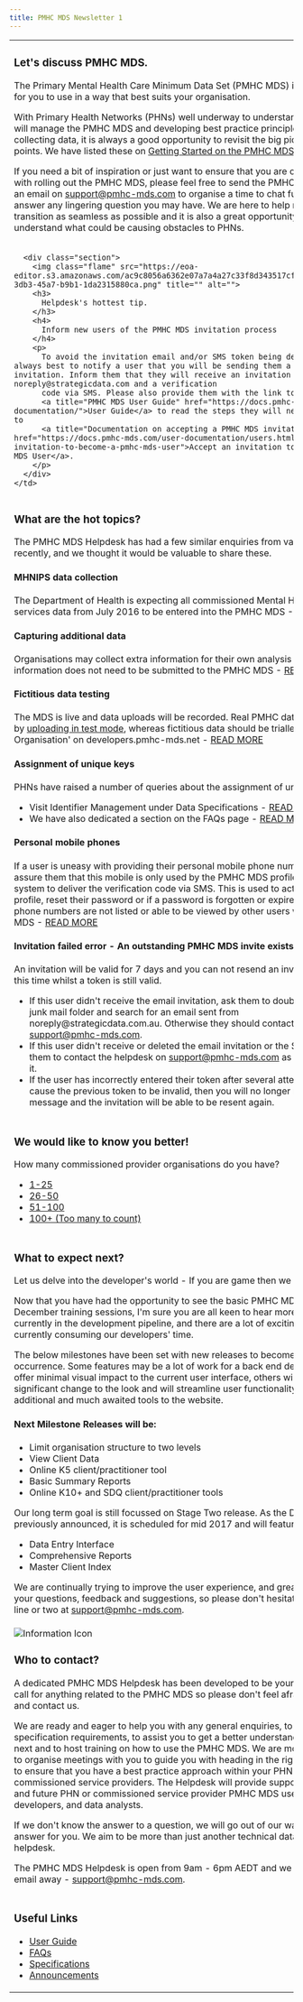```yaml
---
title: PMHC MDS Newsletter 1
---
```

<table role="presentation">
  <tr>
    <td>
      <h3>Let's discuss PMHC MDS.</h3>
      <p class="large">
        The Primary Mental Health Care Minimum Data Set (PMHC MDS) is live and ready for you to use in a way that best suits your organisation.
      </p>
      <p>
        With Primary Health Networks (PHNs) well underway to understanding how they will manage the PMHC MDS and developing best practice principles around collecting data, it is always a good opportunity to revisit the big picture discussion points. We have
        listed these on
        <a href="https://www.pmhc-mds.com/getstarted/" title="How to get started on the PMHC MDS">Getting Started on the PMHC MDS</a>.
      </p>
      <p>
        If you need a bit of inspiration or just want to ensure that you are on the right track with rolling out the PMHC MDS, please feel free to send the PMHC MDS Helpdesk an email on
        <a title="PMHC Support email" href="mailto:support@pmhc-mds.com">support@pmhc-mds.com</a> to organise a time to chat further with us to answer any lingering question you may have. We are here to help make this transition
        as seamless as possible and it is also a great opportunity for us to understand what could be causing obstacles to PHNs.
      </p>
    </td>
  </tr>
  <tr>
    <td>
      <img class="divider" src="https://eoa-editor.s3.amazonaws.com/ac9c8056a6362e07a7a4a27c33f8d343517cf25b%2F8aad9974-923c-4090-9a73-76e146c3c043.png" title="" alt="" />

      <div class="section">
        <img class="flame" src="https://eoa-editor.s3.amazonaws.com/ac9c8056a6362e07a7a4a27c33f8d343517cf25b%2F5431bccf-3db3-45a7-b9b1-1da2315880ca.png" title="" alt="">
        <h3>
          Helpdesk's hottest tip.
        </h3>
        <h4>
          Inform new users of the PMHC MDS invitation process
        </h4>
        <p>
          To avoid the invitation email and/or SMS token being deleted, it is always best to notify a user that you will be sending them a PMHC MDS invitation. Inform them that they will receive an invitation by email from noreply@strategicdata.com and a verification
          code via SMS. Please also provide them with the link to the online
          <a title="PMHC MDS User Guide" href="https://docs.pmhc-mds.com/user-documentation/">User Guide</a> to read the steps they will need to complete to
          <a title="Documentation on accepting a PMHC MDS invitation" href="https://docs.pmhc-mds.com/user-documentation/users.html#accepting-an-invitation-to-become-a-pmhc-mds-user">Accept an invitation to become a PMHC MDS User</a>.
        </p>
      </div>
    </td>
  </tr>
  <tr>
    <td>
      <img class="divider" src="https://eoa-editor.s3.amazonaws.com/ac9c8056a6362e07a7a4a27c33f8d343517cf25b%2F8aad9974-923c-4090-9a73-76e146c3c043.png" title="" alt="" />
      <h3>What are the hot topics?</h3>
      <p class="large">
        The PMHC MDS Helpdesk has had a few similar enquiries from various PHNs recently, and we thought it would be valuable to share these.
      </p>
      <h4>MHNIPS data collection</h4>
      <p>
        The Department of Health is expecting all commissioned Mental Health Nursing services data from July 2016 to be entered into the PMHC MDS -
        <a title="Documentation about collecting MHNIPs data" href="https://docs.pmhc-mds.com/faqs/concepts-processes/outcome-measures.html#mhnip-outcome-measures">READ MORE</a>
      </p>
      <h4>Capturing additional data</h4>
      <p>
        Organisations may collect extra information for their own analysis however this information does not need to be submitted to the PMHC MDS -
        <a title="Documentation about collecting extra data in the PMHC MDS" href="https://docs.pmhc-mds.com/faqs/system/additional-data.html#capturing-additional-data">READ MORE</a>
      </p>
      <h4>Fictitious data testing</h4>
      <p>
        The MDS is live and data uploads will be recorded. Real PMHC data can be trialled by
        <a title="Documentation about uploading a file to the PMHC MDS in test mode" href="https://docs.pmhc-mds.com/user-documentation/upload.html#uploading-a-file-in-test-mode">uploading in test mode</a>, whereas fictitious
        data should be trialled with a 'Test Organisation' on developers.pmhc-mds.net -
        <a title="Documentation about Developers PMHC MDS instance" href="https://www.pmhc-mds.com/communications/#/2017/02/17/Separate-PMHC-MDS-now-available-for-software-developers-to-test-upload-files/">READ MORE</a>
      </p>
      <h4>Assignment of unique keys</h4>
      <p>
        PHNs have raised a number of queries about the assignment of unique keys.
      </p>
      <ul>
        <li>Visit Identifier Management under Data Specifications -
          <a title="Information about identifier management" href="https://docs.pmhc-mds.com/data-specification/identifier-management.html">READ MORE</a>
        </li>
        <li>We have also dedicated a section on the FAQs page -
          <a title="Information about identifier management" href="https://docs.pmhc-mds.com/faqs/concepts-processes/identifiers.html">READ MORE</a>
        </li>
      </ul>
      <h4>Personal mobile phones</h4>
      <p>
        If a user is uneasy with providing their personal mobile phone number, please assure them that this mobile is only used by the PMHC MDS profile management system to deliver the verification code via SMS. This is used to activate their profile, reset their
        password or if a password is forgotten or expires. Users' mobile phone numbers are not listed or able to be viewed by other users within the PMHC MDS -
        <a title="Information about updating your details" href="https://docs.pmhc-mds.com/user-documentation/home.html#updating-your-details">READ MORE</a>
      </p>
      <h4>Invitation failed error - An outstanding PMHC MDS invite exists</h4>
      <p>
        An invitation will be valid for 7 days and you can not resend an invitation within this time whilst a token is still valid.
      </p>
      <ul>
        <li>If this user didn't receive the email invitation, ask them to double check their junk mail folder and search for an email sent from noreply@strategicdata.com.au. Otherwise they should contact the helpdesk on
          <a title="PMHC MDS Support email" href="mailto:support@pmhc-mds.com">support@pmhc-mds.com</a>.
        </li>
        <li>If this user didn't receive or deleted the email invitation or the SMS token, ask them to contact the helpdesk on
          <a title="PMHC MDS Support email" href="mailto:support@pmhc-mds.com">support@pmhc-mds.com</a> as we can reissue it.
        </li>
        <li>If the user has incorrectly entered their token after several attempts, this will cause the previous token to be invalid, then you will no longer receive this message and the invitation will be able to be resent
          again.</li>
      </ul>
    </td>
  </tr>
  <tr>
    <td>
      <img class="divider" src="https://eoa-editor.s3.amazonaws.com/ac9c8056a6362e07a7a4a27c33f8d343517cf25b%2F8aad9974-923c-4090-9a73-76e146c3c043.png" title="" alt="" />
      <div class="section">
        <h3>We would like to know you better!</h3>
        <p>
          How many commissioned provider organisations do you have?
        </p>
        <ul>
          <li><a href="https://pmhc.websurvey.net.au/survey/q?page=start&slot.comissioned_provider=1">1-25</a></li>
          <li><a href="https://pmhc.websurvey.net.au/survey/q?page=start&slot.comissioned_provider=2">26-50</a></li>
          <li><a href="https://pmhc.websurvey.net.au/survey/q?page=start&slot.comissioned_provider=3">51-100</a></li>
          <li><a href="https://pmhc.websurvey.net.au/survey/q?page=start&slot.comissioned_provider=4">100+ (Too many to count)</a></li>
        </ul>
      </div>
    </td>
  </tr>
  <tr>
    <td>
      <img class="divider" src="https://eoa-editor.s3.amazonaws.com/ac9c8056a6362e07a7a4a27c33f8d343517cf25b%2F8aad9974-923c-4090-9a73-76e146c3c043.png" title="" alt="" />
      <h3>
        What to expect next?
      </h3>
      <p class="large">
        Let us delve into the developer's world - If you are game then we are too.
      </p>
      <p>
        Now that you have had the opportunity to see the basic PMHC MDS in the December training sessions, I'm sure you are all keen to hear more on what is currently in the development pipeline, and there are a lot of exciting features currently consuming our
        developers' time.
      </p>
      <p>
        The below milestones have been set with new releases to become a regular occurrence. Some features may be a lot of work for a back end developer but will offer minimal visual impact to the current user interface, others will have a significant change
        to the look and will streamline user functionality, or to provide additional and much awaited tools to the website.
      </p>
      <h4>Next Milestone Releases will be:</h4>
      <ul>
        <li>Limit organisation structure to two levels</li>
        <li>View Client Data</li>
        <li>Online K5 client/practitioner tool</li>
        <li>Basic Summary Reports</li>
        <li>Online K10+ and SDQ client/practitioner tools</li>
      </ul>
      <p>
        Our long term goal is still focussed on Stage Two release. As the Department has previously announced, it is scheduled for mid 2017 and will feature:
      </p>
      <ul>
        <li>Data Entry Interface</li>
        <li>Comprehensive Reports</li>
        <li>Master Client Index</li>
      </ul>
      <p>
        We are continually trying to improve the user experience, and greatly appreciate your questions, feedback and suggestions, so please don't hesitate to drop us a line or two at <a title="PMHC MDS Support email" href="mailto:support@pmhc-mds.com">support@pmhc-mds.com</a>.
      </p>
    </td>
  </tr>
  <tr>
    <td>
      <img class="divider" src="https://eoa-editor.s3.amazonaws.com/ac9c8056a6362e07a7a4a27c33f8d343517cf25b%2F8aad9974-923c-4090-9a73-76e146c3c043.png" title="" alt="" />
      <div class="section">
        <img class="info" src="https://eoa-editor.s3.amazonaws.com/ac9c8056a6362e07a7a4a27c33f8d343517cf25b%2F2fcc4ec8-797f-433b-8455-02bf3adc61d5.png" title="" alt="Information Icon">
        <h3>Who to contact?</h3>
        <p class="large">
          A dedicated PMHC MDS Helpdesk has been developed to be your first point of call for anything related to the PMHC MDS so please don't feel afraid to reach out and contact us.
        </p>
        <p>
          We are ready and eager to help you with any general enquiries, to discuss the specification requirements, to assist you to get a better understanding of what is next and to host training on how to use the PMHC MDS. We are more than happy to organise meetings
          with you to guide you with heading in the right direction and to ensure that you have a best practice approach within your PHN and commissioned service providers. The Helpdesk will provide support to any current and future PHN or commissioned
          service provider PMHC MDS user, third party developers, and data analysts.
        </p>
        <p>
          If we don't know the answer to a question, we will go out of our way to find the answer for you. We aim to be more than just another technical data focused helpdesk.
        </p>
        <p>
          The PMHC MDS Helpdesk is open from 9am - 6pm AEDT and we are only ever an email away - <a title="PMHC MDS Support email" href="mailto:support@pmhc-mds.com">support@pmhc-mds.com</a>.
        </p>
      </div>
    </td>
  </tr>
  <tr>
    <td>
      <img class="divider" src="https://eoa-editor.s3.amazonaws.com/ac9c8056a6362e07a7a4a27c33f8d343517cf25b%2F8aad9974-923c-4090-9a73-76e146c3c043.png" title="" alt="" />
      <h3>Useful Links</h3>
      <ul>
        <li><a href="https://docs.pmhc-mds.com/user-documentation/index.html#user-docs">User Guide</a></li>
        <li><a href="https://docs.pmhc-mds.com/faqs/index.html">FAQs</a></li>
        <li><a href="https://docs.pmhc-mds.com/data-specification/index.html">Specifications</a></li>
        <li><a href="https://www.pmhc-mds.com/communications/">Announcements</a></li>
      </ul>
    </td>
  </tr>
</table>
